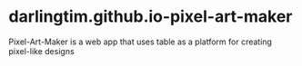 # darlingtim.github.io-pixel-art-maker
Pixel-Art-Maker is a web app that uses table as a platform for creating pixel-like designs
